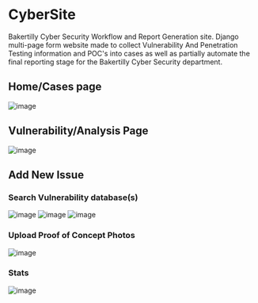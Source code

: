 # CyberSite
Bakertilly Cyber Security Workflow and Report Generation site.
Django multi-page form website made to collect Vulnerability And Penetration Testing information and POC's into cases as well as
partially automate the final reporting stage for the Bakertilly Cyber Security department. 

## Home/Cases page
![image](https://user-images.githubusercontent.com/63872314/187090455-9fd6f56a-3140-4114-aa02-9cfccdfef681.png)


## Vulnerability/Analysis Page
![image](https://user-images.githubusercontent.com/63872314/187081941-f90f7048-8f30-4fd3-bd4f-2b308c1bf72b.png)

## Add New Issue

### Search Vulnerability database(s)
![image](https://user-images.githubusercontent.com/63872314/187090494-5cf985de-778e-4029-bf67-73c725493c56.png)
![image](https://user-images.githubusercontent.com/63872314/187090531-a295c0f7-9ce9-4c05-8bd3-9e00543d4c8b.png)
![image](https://user-images.githubusercontent.com/63872314/187090555-56279094-e67c-4510-8569-bae540361b7b.png)

### Upload Proof of Concept Photos
![image](https://user-images.githubusercontent.com/63872314/187090690-7e591982-2595-4eb8-82f0-98e1e125d4be.png)

### Stats
![image](https://user-images.githubusercontent.com/63872314/187090797-7accb0c7-0a16-4716-be0f-6e6b014350ef.png)
